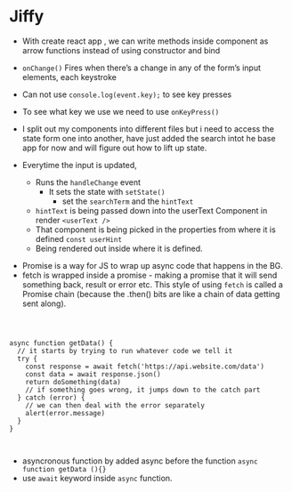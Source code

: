# Jiffy

- With create react app , we can write methods inside component as arrow functions instead of using constructor and bind
- `onChange()` Fires when there’s a change in any of the form’s input elements, each keystroke
- Can not use `console.log(event.key);` to see key presses
- To see what key we use we need to use `onKeyPress()`

- I split out my components into different files but i need to access the state form one into another, have just added the search intot he base app for now and will figure out how to lift up state.

- Everytime the input is updated,
  - Runs the `handleChange` event
    - It sets the state with `setState()`
      - set the `searchTerm` and the `hintText`
  - `hintText` is being passed down into the userText Component in render `<userText />`
  - That component is being picked in the properties from where it is defined `const userHint`
  - Being rendered out inside where it is defined.

* Promise is a way for JS to wrap up async code that happens in the BG.
* fetch is wrapped inside a promise - making a promise that it will send something back, result or error etc. This style of using `fetch` is called a Promise chain (because the .then() bits are like a chain of data getting sent along).

```



async function getData() {
  // it starts by trying to run whatever code we tell it
  try {
    const response = await fetch('https://api.website.com/data')
    const data = await response.json()
    return doSomething(data)
    // if something goes wrong, it jumps down to the catch part
  } catch (error) {
    // we can then deal with the error separately
    alert(error.message)
  }
}



```

- asyncronous function by added async before the function `async function getData (){}`
- use `await` keyword inside `async` function.
